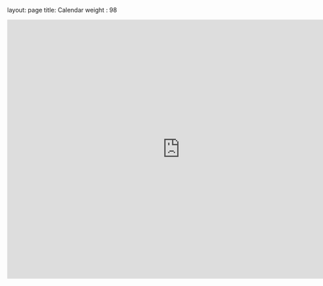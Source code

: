 layout: page
title: Calendar
weight : 98

<iframe src="https://calendar.google.com/calendar/embed?src=2raigkesevbjjufoslkgvvfru4%40group.calendar.google.com&ctz=America%2FNew_York" style="border: 0" width="800" height="600" frameborder="0" scrolling="no"></iframe>
